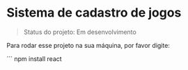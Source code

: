 <h1> Sistema de cadastro de jogos </h1>

> Status do projeto: Em desenvolvimento

Para rodar esse projeto na sua máquina, por favor digite:

´´´
npm install react
```
